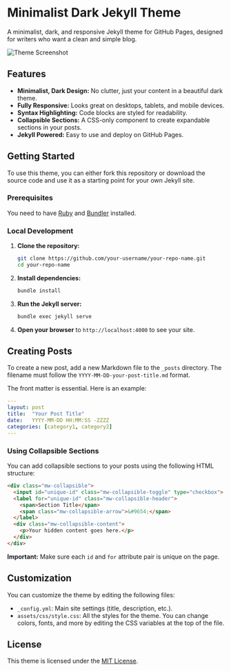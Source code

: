# Minimalist Dark Jekyll Theme

A minimalist, dark, and responsive Jekyll theme for GitHub Pages, designed for writers who want a clean and simple blog.

![Theme Screenshot](https://user-images.githubusercontent.com/12345/67890.png) <!-- Placeholder image -->

## Features

-   **Minimalist, Dark Design:** No clutter, just your content in a beautiful dark theme.
-   **Fully Responsive:** Looks great on desktops, tablets, and mobile devices.
-   **Syntax Highlighting:** Code blocks are styled for readability.
-   **Collapsible Sections:** A CSS-only component to create expandable sections in your posts.
-   **Jekyll Powered:** Easy to use and deploy on GitHub Pages.

## Getting Started

To use this theme, you can either fork this repository or download the source code and use it as a starting point for your own Jekyll site.

### Prerequisites

You need to have [Ruby](https://www.ruby-lang.org/en/documentation/installation/) and [Bundler](https://bundler.io/) installed.

### Local Development

1.  **Clone the repository:**
    ```bash
    git clone https://github.com/your-username/your-repo-name.git
    cd your-repo-name
    ```

2.  **Install dependencies:**
    ```bash
    bundle install
    ```

3.  **Run the Jekyll server:**
    ```bash
    bundle exec jekyll serve
    ```

4.  **Open your browser** to `http://localhost:4000` to see your site.

## Creating Posts

To create a new post, add a new Markdown file to the `_posts` directory. The filename must follow the `YYYY-MM-DD-your-post-title.md` format.

The front matter is essential. Here is an example:

```yaml
---
layout: post
title:  "Your Post Title"
date:   YYYY-MM-DD HH:MM:SS -ZZZZ
categories: [category1, category2]
---
```

### Using Collapsible Sections

You can add collapsible sections to your posts using the following HTML structure:

```html
<div class="mw-collapsible">
  <input id="unique-id" class="mw-collapsible-toggle" type="checkbox">
  <label for="unique-id" class="mw-collapsible-header">
    <span>Section Title</span>
    <span class="mw-collapsible-arrow">&#9654;</span>
  </label>
  <div class="mw-collapsible-content">
    <p>Your hidden content goes here.</p>
  </div>
</div>
```
**Important:** Make sure each `id` and `for` attribute pair is unique on the page.

## Customization

You can customize the theme by editing the following files:

-   `_config.yml`: Main site settings (title, description, etc.).
-   `assets/css/style.css`: All the styles for the theme. You can change colors, fonts, and more by editing the CSS variables at the top of the file.

## License

This theme is licensed under the [MIT License](LICENSE).